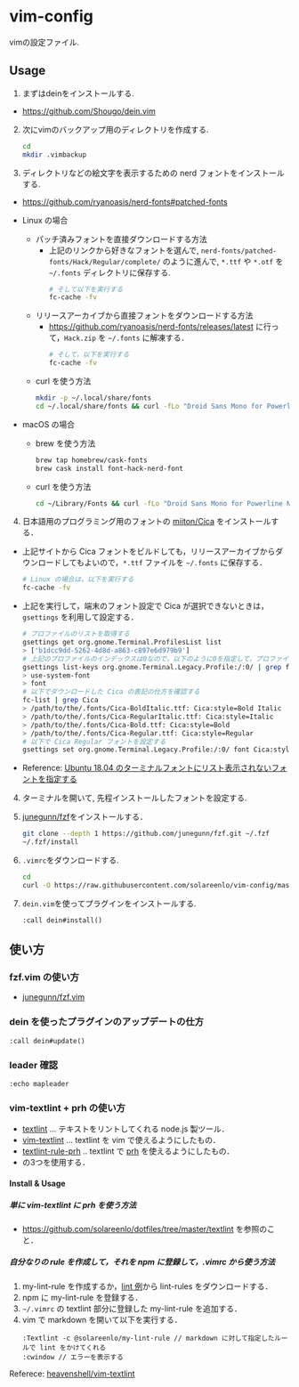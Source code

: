 # vim-config
vimの設定ファイル.

## Usage
1. まずはdeinをインストールする.
- https://github.com/Shougo/dein.vim

2. 次にvimのバックアップ用のディレクトリを作成する.
    ```bash
    cd
    mkdir .vimbackup
    ```

3. ディレクトリなどの絵文字を表示するための nerd フォントをインストールする.

- https://github.com/ryanoasis/nerd-fonts#patched-fonts

- Linux の場合
  - パッチ済みフォントを直接ダウンロードする方法
    - 上記のリンクから好きなフォントを選んで, `nerd-fonts/patched-fonts/Hack/Regular/complete/` のように進んで, `*.ttf` や `*.otf` を `~/.fonts` ディレクトリに保存する.
      ```bash
      # そして以下を実行する
      fc-cache -fv
      ```
  - リリースアーカイブから直接フォントをダウンロードする方法
    - https://github.com/ryanoasis/nerd-fonts/releases/latest に行って，`Hack.zip` を `~/.fonts` に解凍する．
      ```bash
      # そして，以下を実行する
      fc-cache -fv
      ```
  - curl を使う方法
    ```bash
    mkdir -p ~/.local/share/fonts
    cd ~/.local/share/fonts && curl -fLo "Droid Sans Mono for Powerline Nerd Font Complete.otf" https://github.com/ryanoasis/nerd-fonts/raw/master/patched-fonts/DroidSansMono/complete/Droid%20Sans%20Mono%20Nerd%20Font%20Complete.otf
    ```
- macOS の場合
  - brew を使う方法
    ```bash
    brew tap homebrew/cask-fonts
    brew cask install font-hack-nerd-font
    ```
  - curl を使う方法
    ```bash
    cd ~/Library/Fonts && curl -fLo "Droid Sans Mono for Powerline Nerd Font Complete.otf" https://github.com/ryanoasis/nerd-fonts/raw/master/patched-fonts/DroidSansMono/complete/Droid%20Sans%20Mono%20Nerd%20Font%20Complete.otf
    ```

4. 日本語用のプログラミング用のフォントの [miiton/Cica](https://github.com/miiton/Cica) をインストールする．
  - 上記サイトから Cica フォントをビルドしても，リリースアーカイブからダウンロードしてもよいので，`*.ttf` ファイルを `~/.fonts` に保存する．
      ```bash
      # Linux の場合は，以下を実行する
      fc-cache -fv
      ```
  - 上記を実行して，端末のフォント設定で Cica が選択できないときは，`gsettings` を利用して設定する．
      ```bash
      # プロファイルのリストを取得する
      gsettings get org.gnome.Terminal.ProfilesList list
      > ['b1dcc9dd-5262-4d8d-a863-c897e6d979b9']
      # 上記のプロファイルのインデックスは0なので，以下のように0を指定して，プロファイルのキーのリストの中から font が有ることを確認する
      gsettings list-keys org.gnome.Terminal.Legacy.Profile:/:0/ | grep font
      > use-system-font
      > font
      # 以下でダウンロードした Cica の表記の仕方を確認する
      fc-list | grep Cica
      > /path/to/the/.fonts/Cica-BoldItalic.ttf: Cica:style=Bold Italic
      > /path/to/the/.fonts/Cica-RegularItalic.ttf: Cica:style=Italic
      > /path/to/the/.fonts/Cica-Bold.ttf: Cica:style=Bold
      > /path/to/the/.fonts/Cica-Regular.ttf: Cica:style=Regular
      # 以下で Cica Regular フォントを設定する
      gsettings set org.gnome.Terminal.Legacy.Profile:/:0/ font Cica:style=Regular
      ```
  - Reference: [Ubuntu 18.04 のターミナルフォントにリスト表示されないフォントを指定する](https://zv-louis.hatenablog.com/entry/2018/05/28/120000)

4. ターミナルを開いて, 先程インストールしたフォントを設定する.

5. [junegunn/fzf](https://github.com/junegunn/fzf#using-git)をインストールする．
    ```bash
    git clone --depth 1 https://github.com/junegunn/fzf.git ~/.fzf
    ~/.fzf/install
    ```

6. `.vimrc`をダウンロードする.
    ```bash
    cd
    curl -O https://raw.githubusercontent.com/solareenlo/vim-config/master/.vimrc
    ```

7. `dein.vim`を使ってプラグインをインストールする.
    ```vim
    :call dein#install()
    ```

## 使い方
### fzf.vim の使い方
- [junegunn/fzf.vim](https://github.com/junegunn/fzf.vim)

### dein を使ったプラグインのアップデートの仕方
```vim
:call dein#update()
```

### leader 確認
```vim
:echo mapleader
```

### vim-textlint + prh の使い方
- [textlint](https://github.com/textlint/textlint) ... テキストをリントしてくれる node.js 製ツール．
- [vim-textlint](https://github.com/heavenshell/vim-textlint) ... textlint を vim で使えるようにしたもの．
- [textlint-rule-prh](https://github.com/textlint-rule/textlint-rule-prh) .. textlint で [prh](https://github.com/prh/prh) を使えるようにしたもの．
- の3つを使用する．

#### Install & Usage
##### 単に vim-textlint に prh を使う方法
- https://github.com/solareenlo/dotfiles/tree/master/textlint を参照のこと．

##### 自分なりの rule を作成して，それを npm に登録して，.vimrc から使う方法
1. my-lint-rule を作成するか，[lint 例](https://github.com/textlint/textlint/wiki/Collection-of-textlint-rule)から lint-rules をダウンロードする．
2. npm に my-lint-rule を登録する．
3. `~/.vimrc` の textlint 部分に登録した my-lint-rule を追加する．
4. vim で markdown を開いて以下を実行する．
    ```vim
    :Textlint -c @solareenlo/my-lint-rule // markdown に対して指定したルールで lint をかけてくれる
    :cwindow // エラーを表示する
    ```

  Referece: [heavenshell/vim-textlint](https://github.com/heavenshell/vim-textlint)
